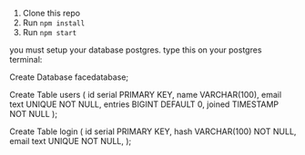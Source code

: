 
1. Clone this repo
2. Run `npm install`
3. Run `npm start`

you must setup your database postgres.
type this on your postgres terminal:

Create Database facedatabase;

Create Table users (
    id serial PRIMARY KEY,
    name VARCHAR(100),
    email text UNIQUE NOT NULL,
    entries BIGINT DEFAULT 0,
    joined TIMESTAMP NOT NULL
);

Create Table login (
    id serial PRIMARY KEY,
    hash VARCHAR(100) NOT NULL,
    email text UNIQUE NOT NULL,
);
